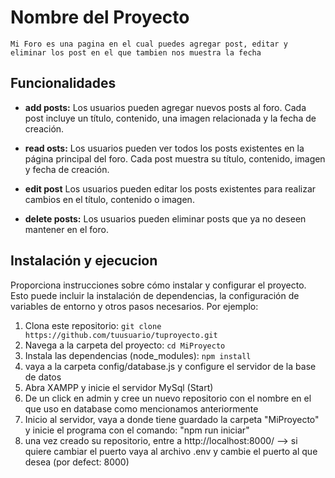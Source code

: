 # Nombre del Proyecto
    Mi Foro es una pagina en el cual puedes agregar post, editar y eliminar los post en el que tambien nos muestra la fecha

## Funcionalidades

- **add posts:** Los usuarios pueden agregar nuevos posts al foro. Cada post incluye un título, contenido, una imagen relacionada y la fecha de creación.

- **read osts:** Los usuarios pueden ver todos los posts existentes en la página principal del foro. Cada post muestra su título, contenido, imagen y fecha de creación.

- **edit post** Los usuarios pueden editar los posts existentes para realizar cambios en el título, contenido o imagen.

- **delete posts:** Los usuarios pueden eliminar posts que ya no deseen mantener en el foro.


## Instalación y ejecucion

Proporciona instrucciones sobre cómo instalar y configurar el proyecto. Esto puede incluir la instalación de dependencias, la configuración de variables de entorno y otros pasos necesarios. Por ejemplo:

1. Clona este repositorio: `git clone https://github.com/tuusuario/tuproyecto.git`
2. Navega a la carpeta del proyecto: `cd MiProyecto`
3. Instala las dependencias (node_modules): `npm install`
4. vaya a la carpeta config/database.js y configure el servidor de la base de datos 
5. Abra XAMPP y inicie el servidor MySql (Start)
6. De un click en admin y cree un nuevo repositorio con el nombre en el que uso en database como mencionamos anteriormente
7. Inicio al servidor, vaya a donde tiene guardado la carpeta "MiProyecto" y inicie el programa con el comando: "npm run iniciar"
8. una vez creado su repositorio, entre a http://localhost:8000/   --> si quiere cambiar el puerto vaya al archivo .env y cambie el puerto al que desea (por defect: 8000)


